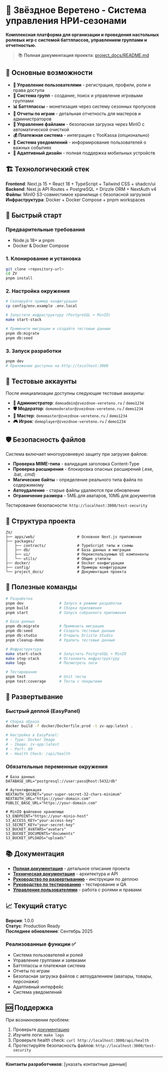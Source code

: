 # 🌟 Звёздное Веретено - Система управления НРИ-сезонами

**Комплексная платформа для организации и проведения настольных ролевых игр с системой баттлпассов, управлением группами и отчетностью.**

> 📚 **Полная документация проекта**: [project_docs/README.md](./project_docs/README.md)

## 🎯 Основные возможности

- **👥 Управление пользователями** - регистрация, профили, роли и права доступа
- **🎲 Система групп** - создание, поиск и управление игровыми группами  
- **📊 Баттлпассы** - монетизация через систему сезонных пропусков
- **📝 Отчеты по играм** - детальная отчетность для мастеров и администраторов
- **📁 Управление файлами** - безопасная загрузка через MinIO с автоматической очисткой
- **💰 Платежная система** - интеграция с YooKassa (опционально)
- **🔔 Система уведомлений** - информирование пользователей о важных событиях
- **📱 Адаптивный дизайн** - полная поддержка мобильных устройств

## 🏗️ Технологический стек

**Frontend**: Next.js 15 + React 18 + TypeScript + Tailwind CSS + shadcn/ui  
**Backend**: Next.js API Routes + PostgreSQL + Drizzle ORM + NextAuth v4  
**Файлы**: MinIO S3-совместимое хранилище с безопасной загрузкой  
**Инфраструктура**: Docker + Docker Compose + pnpm workspaces

## 🚀 Быстрый старт

### Предварительные требования

- Node.js 18+ и pnpm
- Docker & Docker Compose

### 1. Клонирование и установка

```bash
git clone <repository-url>
cd ZV
pnpm install
```

### 2. Настройка окружения

```bash
# Скопируйте пример конфигурации
cp config/env.example .env.local

# Запустите инфраструктуру (PostgreSQL + MinIO)
make start-stack

# Примените миграции и создайте тестовые данные
pnpm db:migrate
pnpm db:seed
```

### 3. Запуск разработки

```bash
pnpm dev
# Приложение доступно на http://localhost:3000
```

## 🧪 Тестовые аккаунты

После инициализации доступны следующие тестовые аккаунты:

- **👑 Администратор**: `demoadmin@zvezdnoe-vereteno.ru` / `demo1234`
- **🛡️ Модератор**: `demomoderator@zvezdnoe-vereteno.ru` / `demo1234`  
- **🎯 Мастер**: `demomaster@zvezdnoe-vereteno.ru` / `demo1234`
- **🎮 Игрок**: `demoplayer@zvezdnoe-vereteno.ru` / `demo1234`

## 🛡️ Безопасность файлов

Система включает многоуровневую защиту при загрузке файлов:

- **Проверка MIME-типа** - валидация заголовка Content-Type
- **Проверка расширения** - блокировка опасных расширений (.exe, .bat, .cmd)
- **Магические байты** - определение реального типа файла по содержимому
- **Автоудаление** - старые файлы удаляются при обновлении
- **Ограничение размера** - 5МБ для аватаров, 10МБ для документов

Тестирование безопасности: `http://localhost:3000/test-security`

## 📁 Структура проекта

```
ZV/
├── apps/web/                   # Основное Next.js приложение
├── packages/
│   ├── contracts/              # TypeScript типы и схемы
│   ├── db/                     # База данных и миграции
│   ├── ui/                     # Переиспользуемые UI компоненты
│   └── utils/                  # Общие утилиты
├── docker/                     # Docker конфигурации
├── config/                     # Примеры конфигурации
└── project_docs/               # Документация проекта
```

## 🔧 Полезные команды

```bash
# Разработка
pnpm dev                # Запуск в режиме разработки
pnpm build              # Сборка приложения
pnpm start              # Запуск собранного приложения

# База данных
pnpm db:migrate         # Применить миграции
pnpm db:seed            # Создать тестовые данные
pnpm db:studio          # Открыть Drizzle Studio
pnpm cleanup-demo       # Удалить тестовые данные

# Инфраструктура
make start-stack        # Запустить PostgreSQL + MinIO
make stop-stack         # Остановить инфраструктуру
make logs               # Посмотреть логи

# Тестирование
pnpm test               # Unit тесты
pnpm test:coverage      # Тесты с покрытием
```

## 🚀 Развертывание

### Быстрый деплой (EasyPanel)

```bash
# Сборка образа
docker build -f docker/Dockerfile.prod -t zv-app:latest .

# Настройка в EasyPanel:
# - Type: Docker Image
# - Image: zv-app:latest  
# - Port: 80
# - Health Check: /api/health
```

### Обязательные переменные окружения

```env
# База данных
DATABASE_URL="postgresql://user:pass@host:5432/db"

# Аутентификация
NEXTAUTH_SECRET="your-super-secret-32-chars-minimum"
NEXTAUTH_URL="https://your-domain.com"
PUBLIC_BASE_URL="https://your-domain.com"

# MinIO файловое хранилище
S3_ENDPOINT="https://your-minio-host"
S3_ACCESS_KEY="your-access-key"
S3_SECRET_KEY="your-secret-key"
S3_BUCKET_AVATARS="avatars"
S3_BUCKET_DOCUMENTS="documents"
S3_BUCKET_UPLOADS="uploads"
```

## 📚 Документация

- **[Полная документация](./project_docs/README.md)** - детальное описание проекта
- **[Техническая документация](./project_docs/TECHNICAL_DOCUMENTATION.md)** - архитектура и API
- **[Руководство по развертыванию](./project_docs/DEPLOYMENT_GUIDE.md)** - инструкции по деплою
- **[Руководство по тестированию](./project_docs/TESTING_GUIDE.md)** - тестирование и QA
- **[Управление пользователями](./project_docs/ADMIN_USERS.md)** - работа с ролями и правами

## 📈 Текущий статус

**Версия**: 1.0.0  
**Статус**: Production Ready  
**Последнее обновление**: Сентябрь 2025

### Реализованные функции ✅
- Система пользователей и ролей
- Управление группами и заявками
- Баттлпассы и платежная система
- Отчеты по играм
- Безопасная загрузка файлов с автоудалением (аватары, товары, персонажи)
- Адаптивный интерфейс
- Система уведомлений

## 🆘 Поддержка

При возникновении проблем:

1. Проверьте [документацию](./project_docs/)
2. Изучите логи: `make logs`
3. Проверьте health check: `curl http://localhost:3000/api/health`
4. Протестируйте безопасность файлов: `http://localhost:3000/test-security`

---

**Контакты разработчиков**: [указать контактные данные]